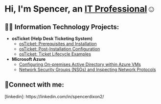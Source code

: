 <h1>Hi, I'm Spencer, an <a href="https://linkedin.com/in/spencerdixon2/">IT Professional</a>☺</h1>

<h2>👨‍💻 Information Technology Projects:</h2>

- <b>osTicket (Help Desk Ticketing System)</b>
  - [osTicket: Prerequisites and Installation](https://github.com/spencerdixon2/osticket-prereqs)
  - [osTicket: Post-Installation Configuration](https://github.com/spencerdixon2/post-install-config)
  - [osTicket: Ticket Lifecycle Examples](https://github.com/spencerdixon2/ticket-lifecycle)
- <b>Microsoft Azure</b>
  - [Configuring On-premises Active Directory within Azure VMs](https://github.com/spencerdixon2/configure-ad)
  - [Network Security Groups (NSGs) and Inspecting Network Protocols](https://github.com/spencerdixon2/azure-network-protocols)

<h2>🤳Connect with me:</h2>
[linkedin]: https://linkedin.com/in/spencerdixon2/
